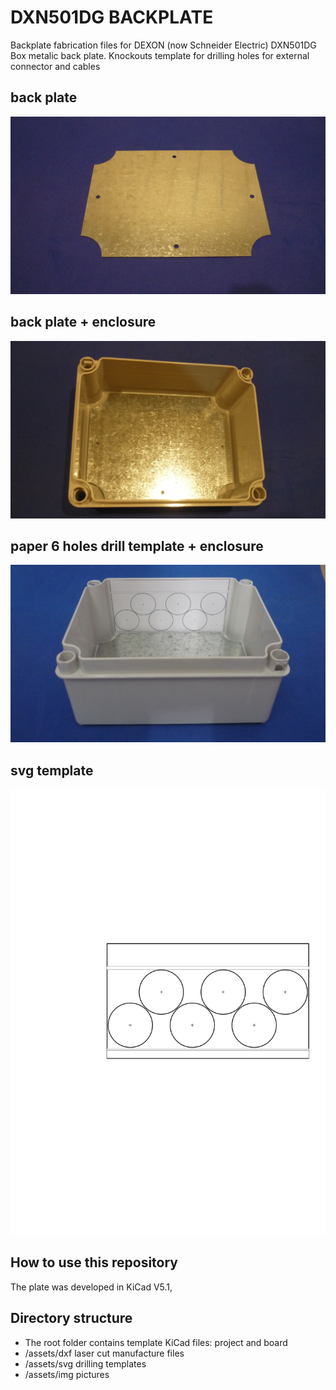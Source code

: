 # DXN501DG BACKPLATE

Backplate fabrication files for DEXON (now Schneider Electric) DXN501DG Box metalic back plate. Knockouts template for drilling holes for external connector and cables

## back plate
![BACKPLATE](/assets/img/P1110893.jpg)

## back plate + enclosure
![ENCLOSUREPLATE](/assets/img/P1110884.jpg)

## paper 6 holes drill template + enclosure
![PAPERTEMPLATE](/assets/img/P1120214.jpg)

## svg template
![PAPERTEMPLATE](/assets/svg/DXN501DG_6_DRILLS_30MM_CLEARANCE_SIDE_B.svg)

## How to use this repository

The plate was developed in KiCad V5.1,

## Directory structure

* The root folder contains template KiCad files: project and board
* /assets/dxf laser cut manufacture files
* /assets/svg drilling templates
* /assets/img pictures

